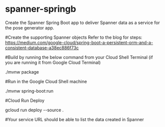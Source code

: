 # spanner-springb
Create the Spanner Spring Boot app to deliver Spanner data as a service for the pose generator app.

#Create the supporting Spanner objects
Refer to the blog for steps: https://medium.com/google-cloud/spring-boot-a-persistent-orm-and-a-consistent-database-a38ec886f73c

#Build by running the below command from your Cloud Shell Terminal (if you are running it from Google Cloud Terminal)

./mvnw package

#Run in the Google Cloud Shell machine

./mvnw spring-boot:run

#Cloud Run Deploy

gcloud run deploy --source .

#Your service URL should be able to list the data created in Spanner
